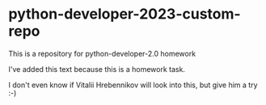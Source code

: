 # python-developer-2023-custom-repo
This is a repository for python-developer-2.0 homework

I've added this text because this is a homework task.

I don't even know if Vitalii Hrebennikov will look into this, but give him a try :-)
